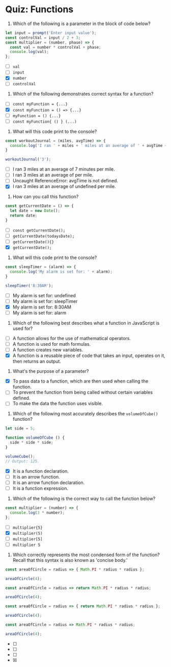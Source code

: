 # Quiz: Functions

1. Which of the following is a parameter in the block of code below?

  ```javascript
  let input = prompt('Enter input value');
  const controlVal = input / 2 + 3;
  const multiplier = (number, phase) => {
  	const val = number * controlVal + phase;
  	console.log(val);
  };
  ```

  - [ ] `val`
  - [ ] `input`
  - [x] `number`
  - [ ] `controlVal`

1. Which of the following demonstrates correct syntax for a function?

  - [ ] `const myFunction = {...}`
  - [x] `const myFunction = () => {...}`
  - [ ] `myFunction = () {...}`
  - [ ] `const myFunction{ () } (...)`

1. What will this code print to the console?

  ```javascript
  const workoutJournal = (miles, avgTime) => {
    console.log('I ran ' + miles + ' miles at an average of ' + avgTime + ' per mile.');
  }

  workoutJournal('3');
  ```

  - [ ] I ran 3 miles at an average of 7 minutes per mile.
  - [ ] I ran 3 miles at an average of per mile.
  - [ ] Uncaught ReferenceError: avgTime is not defined.
  - [x] I ran 3 miles at an average of undefined per mile.

1. How can you call this function?

  ```javascript
  const getCurrentDate = () => {
    let date = new Date();
    return date;
  }
  ```

  - [ ] `const getCurrentDate();`
  - [ ] `getCurrentDate(todaysDate);`
  - [ ] `getCurrentDate(){}`
  - [x] `getCurrentDate();`

1. What will this code print to the console?

  ```javascript
  const sleepTimer = (alarm) => {
    console.log('My alarm is set for: ' + alarm);
  }

  sleepTimer('8:30AM');
  ```

  - [ ] My alarm is set for: undefined
  - [ ] My alarm is set for: sleepTimer
  - [x] My alarm is set for: 8:30AM
  - [ ] My alarm is set for: alarm

1. Which of the following best describes what a function in JavaScript is used for?

  - [ ] A function allows for the use of mathematical operators.
  - [ ] A function is used for math formulas.
  - [ ] A function creates new variables.
  - [x] A function is a reusable piece of code that takes an input, operates on it, then returns an output.

1. What's the purpose of a parameter?

  - [x] To pass data to a function, which are then used when calling the function.
  - [ ] To prevent the function from being called without certain variables defined.
  - [ ] To make the data the function uses visible.

1. Which of the following most accurately describes the `volumeOfCube()` function?

  ```javascript
  let side = 5;

  function volumeOfCube () {
    side * side * side;
  }

  volumeCube();
  // Output: 125.
  ```

  - [x] It is a function declaration.
  - [ ] It is an arrow function.
  - [ ] It is an arrow function declaration.
  - [ ] It is a function expression.

1. Which of the following is the correct way to call the function below?

  ```javascript
  const multiplier = (number) => {
    console.log(3 * number);
  };
  ```

  - [ ] `multiplier{5}`
  - [x] `multiplier(5)`
  - [ ] `multiplier[5]`
  - [ ] `multiplier 5`

1. Which correctly represents the most condensed form of the function? Recall that this syntax is also known as 'concise body.'

  ```javascript
  const areaOfCircle = radius => { Math.PI * radius * radius };

  areaOfCircle(4);
  ```

  ```javascript
  const areaOfCircle = radius => return Math.PI * radius * radius;

  areaOfCircle(4);
  ```

  ```javascript
  const areaOfCircle = radius => { return Math.PI * radius * radius };

  areaOfCircle(4);
  ```

  ```javascript
  const areaOfCircle = radius => Math.PI * radius * radius;

  areaOfCircle(4);
  ```

  - [ ]
  - [ ]
  - [ ]
  - [x]

